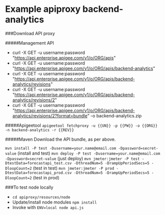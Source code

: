 # Example apiproxy backend-analytics

###Download API proxy

#####Management API 
* curl -X GET -u username:password "https://api.enterprise.apigee.com/v1/o/ORG/apis"
* curl -X GET -u username:password "https://api.enterprise.apigee.com/v1/o/ORG/apis/backend-analytics"
* curl -X GET -u username:password "https://api.enterprise.apigee.com/v1/o/ORG/apis/backend-analytics/revisions"
* curl -X GET -u username:password "https://api.enterprise.apigee.com/v1/o/ORG/apis/backend-analytics/revisions/2"
* curl -X GET -u username:password "https://api.enterprise.apigee.com/v1/o/ORG/apis/backend-analytics/revisions/2?format=bundle" -o backend-analytics.zip

#####Apigeetool
```apigeetool fetchproxy -u {{UN}} -p {{PW}} -o {{ORG}} -n backend-analytics -r {{REV}}```

#####Maven
Download the API bundle, as per above.

```mvn install -P test -Dusername=your.name@email.com -Dpassword=secret-value``` (install and test)
```mvn deploy -P test -Dusername=your.name@email.com -Dpassword=secret-value``` (just deploy)
```mvn jmeter:jmeter -P test -DtestData=forecastapi_test.csv -DthreadNum=5 -DrampUpPeriodSecs=5 -DloopCount=2``` (test in test)
```mvn jmeter:jmeter -P prod -DtestData=forecastapi_prod.csv -DthreadNum=5 -DrampUpPeriodSecs=5 -DloopCount=2``` (test in prod)

###To test node locally
* ```cd apiproxy/resources/node```
* Update/install node modules ```npm install```
* Invoke with ```ENV=local node api.js```
